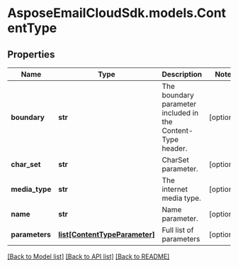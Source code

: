 # AsposeEmailCloudSdk.models.ContentType
## Properties
Name | Type | Description | Notes
------------ | ------------- | ------------- | -------------
**boundary** | **str** | The boundary parameter included in the Content-Type header.              | [optional] 
**char_set** | **str** | CharSet parameter.              | [optional] 
**media_type** | **str** | The internet media type.              | [optional] 
**name** | **str** | Name parameter.              | [optional] 
**parameters** | [**list[ContentTypeParameter]**](ContentTypeParameter.md) | Full list of parameters              | [optional] 



[[Back to Model list]](README.md#documentation-for-models) [[Back to API list]](README.md#documentation-for-api-endpoints) [[Back to README]](README.md)


